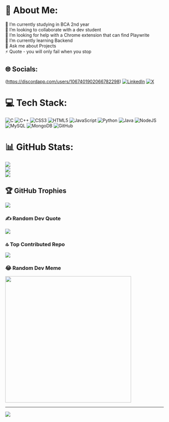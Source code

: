 # 💫 About Me:
🔭 I’m currently studying in BCA 2nd year<br>👯 I’m looking to collaborate with a dev student <br>🤝 I’m looking for help with a Chrome extension that can find Playwrite <br>🌱 I’m currently learning Backend<br>💬 Ask me about Projects<br>⚡ Quote - you will only fail when you stop


## 🌐 Socials:
(https://discordapp.com/users/1067401902066782298) [![LinkedIn](https://img.shields.io/badge/LinkedIn-%230077B5.svg?logo=linkedin&logoColor=white)](https://linkedin.com/in/arzo-raza-328ab5218) [![X](https://img.shields.io/badge/X-black.svg?logo=X&logoColor=white)](https://x.com/@arzoorajaa) 

# 💻 Tech Stack:
![C](https://img.shields.io/badge/c-%2300599C.svg?style=for-the-badge&logo=c&logoColor=white) ![C++](https://img.shields.io/badge/c++-%2300599C.svg?style=for-the-badge&logo=c%2B%2B&logoColor=white) ![CSS3](https://img.shields.io/badge/css3-%231572B6.svg?style=for-the-badge&logo=css3&logoColor=white) ![HTML5](https://img.shields.io/badge/html5-%23E34F26.svg?style=for-the-badge&logo=html5&logoColor=white) ![JavaScript](https://img.shields.io/badge/javascript-%23323330.svg?style=for-the-badge&logo=javascript&logoColor=%23F7DF1E) ![Python](https://img.shields.io/badge/python-3670A0?style=for-the-badge&logo=python&logoColor=ffdd54) ![Java](https://img.shields.io/badge/java-%23ED8B00.svg?style=for-the-badge&logo=openjdk&logoColor=white) ![NodeJS](https://img.shields.io/badge/node.js-6DA55F?style=for-the-badge&logo=node.js&logoColor=white) ![MySQL](https://img.shields.io/badge/mysql-4479A1.svg?style=for-the-badge&logo=mysql&logoColor=white) ![MongoDB](https://img.shields.io/badge/MongoDB-%234ea94b.svg?style=for-the-badge&logo=mongodb&logoColor=white) ![GitHub](https://img.shields.io/badge/github-%23121011.svg?style=for-the-badge&logo=github&logoColor=white)
# 📊 GitHub Stats:
![](https://github-readme-stats.vercel.app/api?username=ArzoRaza&theme=radical&hide_border=false&include_all_commits=false&count_private=false)<br/>
![](https://github-readme-streak-stats.herokuapp.com/?user=ArzoRaza&theme=radical&hide_border=false)<br/>
![](https://github-readme-stats.vercel.app/api/top-langs/?username=ArzoRaza&theme=radical&hide_border=false&include_all_commits=false&count_private=false&layout=compact)

## 🏆 GitHub Trophies
![](https://github-profile-trophy.vercel.app/?username=ArzoRaza&theme=radical&no-frame=false&no-bg=false&margin-w=4)

### ✍️ Random Dev Quote
![](https://quotes-github-readme.vercel.app/api?type=horizontal&theme=radical)

### 🔝 Top Contributed Repo
![](https://github-contributor-stats.vercel.app/api?username=ArzoRaza&limit=5&theme=matrix&combine_all_yearly_contributions=true)

### 😂 Random Dev Meme
<img src='https://memer-new.vercel.app/' style="height: 400px;"/>

---
[![](https://visitcount.itsvg.in/api?id=ArzoRaza&icon=0&color=0)](https://visitcount.itsvg.in)

<!-- Proudly created with GPRM ( https://gprm.itsvg.in ) -->
